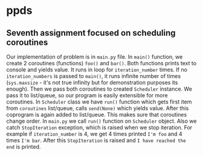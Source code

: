 # ppds

## Seventh assignment focused on scheduling coroutines

Our implementation of problem is in ```main.py``` file. In ```main()``` function, we create 2 
coroutines (functions) ```foo()``` and ```bar()```. Both functions prints text to console and 
yields value. It runs in loop for ```iteration_number``` times. If no ```iteration_numbers``` 
is passed to ```main()```, it runs infinite number of times (```sys.maxsize``` - it's not true infinity 
but for demonstration purposes its enough). Then we pass both coroutines to created ```Scheduler``` instance. 
We pass it to list/queue, so our program is easily extensible for more coroutines. In ```Scheduler``` class 
we have ```run()``` function which gets first item from ```coroutines``` list/queue, calls ```send(None)``` 
which yields value. After this coprogram is again added to list/queue. This makes sure that coroutines change 
order.
In ```main.py``` we call ```run()``` function on ```Scheduler``` object. Also we catch ```StopIteration``` exception, 
which is raised when we stop iteration. For example if ```iteration_number``` is 4, we get 4 times printed 
```I'm foo``` and 4 times ```I'm bar```. After this ```StopIteration``` is raised and ```I have reached the end``` 
is printed.